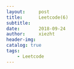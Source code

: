 ```yaml
---
layout:     post
title:      Leetcode(6)
subtitle:   
date:       2018-09-24
author:     xiezht
header-img: 
catalog: true
tags: 
    - Leetcode
---
```

